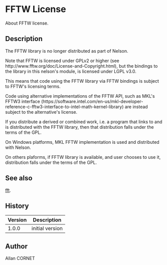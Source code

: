 

# FFTW License

About FFTW license.

## Description


  <p>The FFTW library is no longer distributed as part of Nelson.</p>
  <p>Note that FFTW is licensed under GPLv2 or higher (see http://www.fftw.org/doc/License-and-Copyright.html), but the bindings
to the library in this nelson's module, is licensed under LGPL v3.0.</p>
  <p>This means that code using the FFTW library via FFTW bindings is subject to FFTW's licensing terms.</p>
  <p>Code using alternative implementations of the FFTW API, such as
MKL's FFTW3 interface (https://software.intel.com/en-us/mkl-developer-reference-c-fftw3-interface-to-intel-math-kernel-library)
are instead subject to the alternative's license.</p>
  <p>If you distribute a derived or combined work, i.e. a program that links to and is distributed
with the FFTW library, then that distribution falls under the terms of the GPL.</p>
  <p>On Windows platforms, MKL FFTW implementation is used and distributed with Nelson.</p>
  <p>On others plaforms, if FFTW library is available, and user chooses to use it, distribution falls under the terms of the GPL.</p>


## See also

[fft](fft.md).
## History

|Version|Description|
|------|------|
|1.0.0|initial version|


## Author

Allan CORNET



